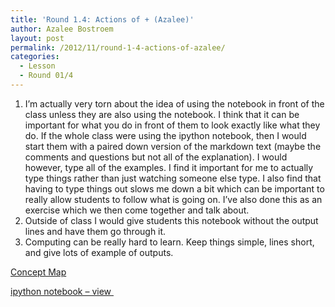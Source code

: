 ```yaml
---
title: 'Round 1.4: Actions of + (Azalee)'
author: Azalee Bostroem
layout: post
permalink: /2012/11/round-1-4-actions-of-azalee/
categories:
  - Lesson
  - Round 01/4
---
```

1.  I&#8217;m actually very torn about the idea of using the notebook in front of the class unless they are also using the notebook. I think that it can be important for what you do in front of them to look exactly like what they do. If the whole class were using the ipython notebook, then I would start them with a paired down version of the markdown text (maybe the comments and questions but not all of the explanation). I would however, type all of the examples. I find it important for me to actually type things rather than just watching someone else type. I also find that having to type things out slows me down a bit which can be important to really allow students to follow what is going on. I&#8217;ve also done this as an exercise which we then come together and talk about.
2.  Outside of class I would give students this notebook without the output lines and have them go through it.
3.  Computing can be really hard to learn. Keep things simple, lines short, and give lots of example of outputs.

[Concept Map][1]

[ipython notebook &#8211; view ][2]

 [1]: http://teaching.software-carpentry.org/wp-content/uploads/2012/11/Actions_of_Addition_Concept_Map.pdf "Concept Map"
 [2]: http://nbviewer.ipython.org/4029666/ "ipython notebook - view"